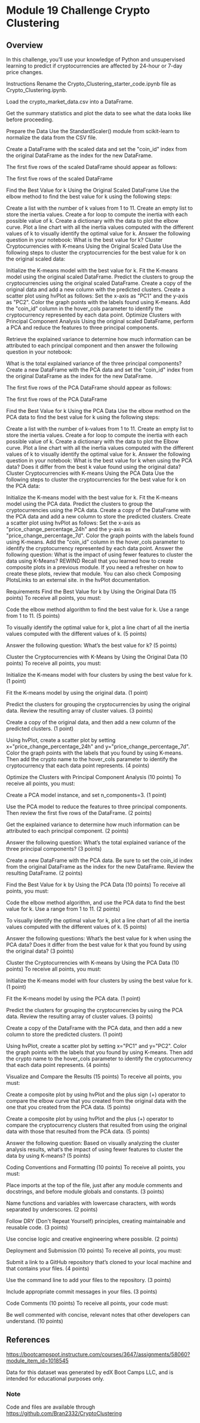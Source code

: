 # Module 19 Challenge Crypto Clustering

## Overview

In this challenge, you’ll use your knowledge of Python and unsupervised learning to predict if cryptocurrencies are affected by 24-hour or 7-day price changes.

Instructions
Rename the Crypto_Clustering_starter_code.ipynb file as Crypto_Clustering.ipynb.

Load the crypto_market_data.csv into a DataFrame.

Get the summary statistics and plot the data to see what the data looks like before proceeding.

Prepare the Data
Use the StandardScaler() module from scikit-learn to normalize the data from the CSV file.

Create a DataFrame with the scaled data and set the "coin_id" index from the original DataFrame as the index for the new DataFrame.

The first five rows of the scaled DataFrame should appear as follows:

The first five rows of the scaled DataFrame

Find the Best Value for k Using the Original Scaled DataFrame
Use the elbow method to find the best value for k using the following steps:

Create a list with the number of k values from 1 to 11.
Create an empty list to store the inertia values.
Create a for loop to compute the inertia with each possible value of k.
Create a dictionary with the data to plot the elbow curve.
Plot a line chart with all the inertia values computed with the different values of k to visually identify the optimal value for k.
Answer the following question in your notebook: What is the best value for k?
Cluster Cryptocurrencies with K-means Using the Original Scaled Data
Use the following steps to cluster the cryptocurrencies for the best value for k on the original scaled data:

Initialize the K-means model with the best value for k.
Fit the K-means model using the original scaled DataFrame.
Predict the clusters to group the cryptocurrencies using the original scaled DataFrame.
Create a copy of the original data and add a new column with the predicted clusters.
Create a scatter plot using hvPlot as follows:
Set the x-axis as "PC1" and the y-axis as "PC2".
Color the graph points with the labels found using K-means.
Add the "coin_id" column in the hover_cols parameter to identify the cryptocurrency represented by each data point.
Optimize Clusters with Principal Component Analysis
Using the original scaled DataFrame, perform a PCA and reduce the features to three principal components.

Retrieve the explained variance to determine how much information can be attributed to each principal component and then answer the following question in your notebook:

What is the total explained variance of the three principal components?
Create a new DataFrame with the PCA data and set the "coin_id" index from the original DataFrame as the index for the new DataFrame.

The first five rows of the PCA DataFrame should appear as follows:

The first five rows of the PCA DataFrame

Find the Best Value for k Using the PCA Data
Use the elbow method on the PCA data to find the best value for k using the following steps:

Create a list with the number of k-values from 1 to 11.
Create an empty list to store the inertia values.
Create a for loop to compute the inertia with each possible value of k.
Create a dictionary with the data to plot the Elbow curve.
Plot a line chart with all the inertia values computed with the different values of k to visually identify the optimal value for k.
Answer the following question in your notebook:
What is the best value for k when using the PCA data?
Does it differ from the best k value found using the original data?
Cluster Cryptocurrencies with K-means Using the PCA Data
Use the following steps to cluster the cryptocurrencies for the best value for k on the PCA data:

Initialize the K-means model with the best value for k.
Fit the K-means model using the PCA data.
Predict the clusters to group the cryptocurrencies using the PCA data.
Create a copy of the DataFrame with the PCA data and add a new column to store the predicted clusters.
Create a scatter plot using hvPlot as follows:
Set the x-axis as "price_change_percentage_24h" and the y-axis as "price_change_percentage_7d".
Color the graph points with the labels found using K-means.
Add the "coin_id" column in the hover_cols parameter to identify the cryptocurrency represented by each data point.
Answer the following question:
What is the impact of using fewer features to cluster the data using K-Means?
REWIND
Recall that you learned how to create composite plots in a previous module. If you need a refresher on how to create these plots, review that module. You can also check Composing PlotsLinks to an external site. in the hvPlot documentation.

Requirements
Find the Best Value for k by Using the Original Data (15 points)
To receive all points, you must:

Code the elbow method algorithm to find the best value for k. Use a range from 1 to 11. (5 points)

To visually identify the optimal value for k, plot a line chart of all the inertia values computed with the different values of k. (5 points)

Answer the following question: What’s the best value for k? (5 points)

Cluster the Cryptocurrencies with K-Means by Using the Original Data (10 points)
To receive all points, you must:

Initialize the K-means model with four clusters by using the best value for k. (1 point)

Fit the K-means model by using the original data. (1 point)

Predict the clusters for grouping the cryptocurrencies by using the original data. Review the resulting array of cluster values. (3 points)

Create a copy of the original data, and then add a new column of the predicted clusters. (1 point)

Using hvPlot, create a scatter plot by setting x="price_change_percentage_24h" and y="price_change_percentage_7d". Color the graph points with the labels that you found by using K-means. Then add the crypto name to the hover_cols parameter to identify the cryptocurrency that each data point represents. (4 points)

Optimize the Clusters with Principal Component Analysis (10 points)
To receive all points, you must:

Create a PCA model instance, and set n_components=3. (1 point)

Use the PCA model to reduce the features to three principal components. Then review the first five rows of the DataFrame. (2 points)

Get the explained variance to determine how much information can be attributed to each principal component. (2 points)

Answer the following question: What’s the total explained variance of the three principal components? (3 points)

Create a new DataFrame with the PCA data. Be sure to set the coin_id index from the original DataFrame as the index for the new DataFrame. Review the resulting DataFrame. (2 points)

Find the Best Value for k by Using the PCA Data (10 points)
To receive all points, you must:

Code the elbow method algorithm, and use the PCA data to find the best value for k. Use a range from 1 to 11. (2 points)

To visually identify the optimal value for k, plot a line chart of all the inertia values computed with the different values of k. (5 points)

Answer the following questions: What’s the best value for k when using the PCA data? Does it differ from the best value for k that you found by using the original data? (3 points)

Cluster the Cryptocurrencies with K-means by Using the PCA Data (10 points)
To receive all points, you must:

Initialize the K-means model with four clusters by using the best value for k. (1 point)

Fit the K-means model by using the PCA data. (1 point)

Predict the clusters for grouping the cryptocurrencies by using the PCA data. Review the resulting array of cluster values. (3 points)

Create a copy of the DataFrame with the PCA data, and then add a new column to store the predicted clusters. (1 point)

Using hvPlot, create a scatter plot by setting x="PC1" and y="PC2". Color the graph points with the labels that you found by using K-means. Then add the crypto name to the hover_cols parameter to identify the cryptocurrency that each data point represents. (4 points)

Visualize and Compare the Results (15 points)
To receive all points, you must:

Create a composite plot by using hvPlot and the plus sign (+) operator to compare the elbow curve that you created from the original data with the one that you created from the PCA data. (5 points)

Create a composite plot by using hvPlot and the plus (+) operator to compare the cryptocurrency clusters that resulted from using the original data with those that resulted from the PCA data. (5 points)

Answer the following question: Based on visually analyzing the cluster analysis results, what’s the impact of using fewer features to cluster the data by using K-means? (5 points)

Coding Conventions and Formatting (10 points)
To receive all points, you must:

Place imports at the top of the file, just after any module comments and docstrings, and before module globals and constants. (3 points)

Name functions and variables with lowercase characters, with words separated by underscores. (2 points)

Follow DRY (Don't Repeat Yourself) principles, creating maintainable and reusable code. (3 points)

Use concise logic and creative engineering where possible. (2 points)

Deployment and Submission (10 points)
To receive all points, you must:

Submit a link to a GitHub repository that’s cloned to your local machine and that contains your files. (4 points)

Use the command line to add your files to the repository. (3 points)

Include appropriate commit messages in your files. (3 points)

Code Comments (10 points)
To receive all points, your code must:

Be well commented with concise, relevant notes that other developers can understand. (10 points)

## References

https://bootcampspot.instructure.com/courses/3647/assignments/58060?module_item_id=1018545


Data for this dataset was generated by edX Boot Camps LLC, and is intended for educational purposes only.

### Note

Code and files are available through https://github.com/Bran2332/CryptoClustering